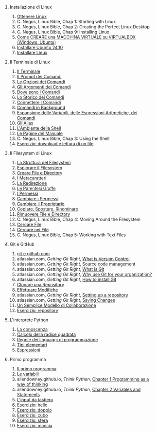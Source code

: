 1. Installazione di Linux

   1. [Ottenere Linux](./linux/install_linux/ottenere_linux.md)
   1. C. Negus, Linux Bible, Chap 1: Starting with Linux
   1. C. Negus, Linux Bible, Chap 2: Creating the Perfect Linux Desktop
   1. C. Negus, Linux Bible, Chap 9: Installing Linux
   1. [Come CREARE una MACCHINA VIRTUALE su VIRTUALBOX (Windows, Ubuntu)](https://youtu.be/ZdeGbnRkT_c?feature=shared)
   1. [Installare Ubuntu 24.10](https://youtu.be/POYlMKTV1Js?feature=shared)
   1. [Installare Linux](./linux/install_linux/installazione.md)

1. Il Terminale di Linux

   1. [Il Terminale](./linux/terminale_linux/terminale.md)
   1. [Il Prompt dei Comandi](./linux/terminale_linux/prompt.md)
   1. [Le Opzioni dei Comandi](./linux/terminale_linux/opzioni.md)
   1. [Gli Argomenti dei Comandi](./linux/terminale_linux/argomenti.md)
   1. [Dove sono i Comandi](./linux/terminale_linux/dove.md)
   1. [Lo Storico dei Comandi](./linux/terminale_linux/storico.md)
   1. [Connettere i Comandi](./linux/terminale_linux/pipes.md)
   1. [Comandi in Background](./linux/terminale_linux/background.md)
   1. [Espansione delle Variabili, delle Espressioni Aritmetiche, dei Comandi](./linux/terminale_linux/espansione.md)
   1. [Gli Alias](./linux/terminale_linux/alias.md)
   1. [L'Ambiente della Shell](./linux/terminale_linux/ambiente.md)
   1. [Le Pagine del Manuale](./linux/terminale_linux/manuale.md)
   1. C. Negus, Linux Bible, Chap 3: Using the Shell
   1. [Esercizio: download e lettura di un file](./linux/terminale_linux/file.md)

1. Il Filesystem di Linux

   1. [La Struttura del Filesystem](./linux/filesystem_linux/struttura.md)
   1. [Esplorare il Filesystem](./linux/filesystem_linux/esplorare.md)
   1. [Creare File e Directory](./linux/filesystem_linux/directory.md)
   1. [I Metacaratteri](./linux/filesystem_linux/metacaratteri.md)
   1. [La Redirezione](./linux/filesystem_linux/redirezione.md)
   1. [Le Parentesi Graffe](./linux/filesystem_linux/graffe.md)
   1. [I Permessi](./linux/filesystem_linux/permessi.md)
   1. [Cambiare i Permessi](./linux/filesystem_linux/cambiare_permessi.md)
   1. [Cambiare il Proprietario](./linux/filesystem_linux/cambiare_proprietario.md)
   1. [Copiare, Spostare, Rinominare](./linux/filesystem_linux/cpmv.md)
   1. [Rimuovere File e Directory](./linux/filesystem_linux/rimuovere.md)
   1. C. Negus, Linux Bible, Chap 4: Moving Around the Filesystem
   1. [Cercare File](./linux/filesystem_linux/cercare.md)
   1. [Cercare nei File](./linux/filesystem_linux/grep.md)
   1. C. Negus, Linux Bible, Chap 5: Working with Text Files

1. Git e GitHub

   1. [git e github.com](./git/git_github.md)
   1. atlassian.com, _Getting Git Right_, [What is Version Control](https://www.atlassian.com/git/tutorials/what-is-version-control)
   1. atlassian.com, _Getting Git Right_, [Source code management](https://www.atlassian.com/git/tutorials/source-code-management)
   1. atlassian.com, _Getting Git Right_, [What is Git](https://www.atlassian.com/git/tutorials/what-is-git)
   1. atlassian.com, _Getting Git Right_, [Why use Git for your organization?](https://www.atlassian.com/git/tutorials/why-git)
   1. atlassian.com, _Getting Git Right_, [How to install Git](https://www.atlassian.com/git/tutorials/install-git)
   1. [Clonare una Repository](./git/clonare.md)
   1. [Effettuare Modifiche](./git/modificare.md)
   1. atlassian.com, _Getting Git Right_, [Setting up a repository](https://www.atlassian.com/git/tutorials/setting-up-a-repository)
   1. atlassian.com, _Getting Git Right_, [Saving Changes](https://www.atlassian.com/git/tutorials/saving-changes)
   1. [Un Semplice Modello di Collaborazione](./git/collaborare.md)
   1. [Esercizio: repository](./git/repo.md)

1. L'Interprete Python

   1. [La conoscenza](./interpretepy/conoscenza.md)
   1. [Calcolo della radice quadrata](./interpretepy/radice.md)
   1. [Regole dei linguaggi di programmazione](./interpretepy/regole.md)
   1. [Tipi elementari](./interpretepy/tipi.md)
   1. [Espressioni](./interpretepy/espressioni.md)

1. Primo programma

   1. [Il primo programma](./primoprogramma/primo.md)
   1. [Le variabili](./primoprogramma/variabili.md)
   1. allendowney.github.io, _Think Python_,
      [Chapter 1 Programming as a way of thinking](https://allendowney.github.io/ThinkPython/chap01.html)
   1. allendowney.github.io, _Think Python_,
      [Chapter 2 Variables and Statements](https://allendowney.github.io/ThinkPython/chap02.html)
   1. [L'input da tastiera](./primoprogramma/input.md)
   1. [Esercizio: hello](./primoprogramma/hello.md)
   1. [Esercizio: doppio](./primoprogramma/doppio.md)
   1. [Esercizio: cubo](./primoprogramma/cubo.md)
   1. [Esercizio: sfera](./primoprogramma/sfera.md)
   1. [Esercizio: mancia](./primoprogramma/mancia.md)

   <!--- 1. [Diventare Utente Esperto di Linux (altre letture)](./poweruser_linux/altre_letture.md) -->

<!--- 1. [Diventare Amministratore di Linux](./sysadmin_linux/letture.md) -->

<!--- 1. Le pagine HTML -->

   <!--- 1.  [Struttura di una Pagina HTML](./html/dochtml.md)  -->
   <!--- 1.  [Gestione del Testo](./html/testo.md) -->
   <!--- 1.  [Collegamenti Ipertestuali](./html/links.md) -->
   <!--- 1.  [Le Liste](./html/lists.md) -->
   <!--- 1.  [Le Tabelle](./html/tables.md) -->
   <!--- 1.  [Tag Semantici](./html/semantic.md) -->
   <!--- 1.  [I Form](./html/forms.md) -->

   <!--- 1. [Esercizio: documento di testo]() -->
   <!--- 1. [Esercizio: form]() -->

   <!--- 1. Approfondimenti HTML Inserire qui le letture consigliate, HTML Dog Intermediate e Advanced -->
